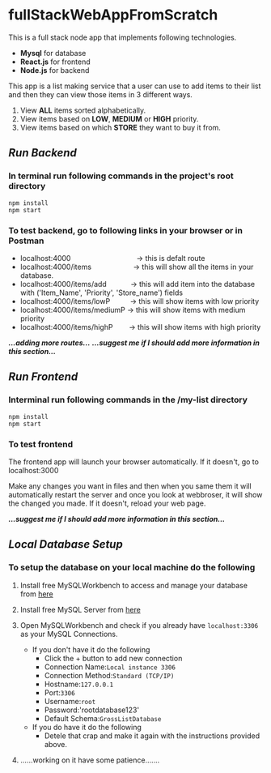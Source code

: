 # fullStackWebAppFromScratch
This is a full stack node app that implements following technologies.

- **Mysql** for database
- **React.js** for frontend  
- **Node.js** for backend

This app is a list making service that a user can use to add items to their list and then they can view those items in 3 different ways.
1. View **ALL** items sorted alphabetically. 
2. View items based on **LOW**, **MEDIUM** or **HIGH** priority.
3. View items based on which **STORE** they want to buy it from. 

## *Run Backend* 

### In terminal run following commands in the project's root directory
```
npm install
npm start
```

### To test backend, go to following links in your browser or in Postman 
- localhost:4000                                 -> this is defalt route
- localhost:4000/items                     -> this will show all the items in your database.
- localhost:4000/items/add            -> this will add item into the database with ('Item_Name', 'Priority', 'Store_name') fields 
- localhost:4000/items/lowP          -> this will show items with low priority
- localhost:4000/items/mediumP -> this will show items with medium priority
- localhost:4000/items/highP        -> this will show items with high priority

***...adding more routes...***
***...suggest me if I should add more information in this section...***

## *Run Frontend* 

### Interminal run following commands in the /my-list directory
```
npm install
npm start
```
### To test frontend 
The frontend app will launch your browser automatically. If it doesn't, go to localhost:3000

Make any changes you want in files and then when you same them it will automatically restart the server and once you look at webbroser, it will show the changed you made. If it doesn't, reload your web page.

***...suggest me if I should add more information in this section...***

## *Local Database Setup*

### To setup the database on your local machine do the following
1. Install free MySQLWorkbench to access and manage your database from [here](https://dev.mysql.com/downloads/workbench/)
2. Install free MySQL Server from [here](https://dev.mysql.com/downloads/mysql/)
3. Open MySQLWorkbench and check if you already have `localhost:3306` as your MySQL Connections. 
   - If you don't have it do the following
     - Click the + button to add new connection
     - Connection Name:`Local instance 3306`
     - Connection Method:`Standard (TCP/IP)`
     - Hostname:`127.0.0.1`
     - Port:`3306`
     - Username:`root`
     - Password:'rootdatabase123'
     - Default Schema:`GrossListDatabase`
   - If you do have it do the following 
     - Detele that crap and make it again with the instructions provided above.
     
4. ......working on it have some patience.......
